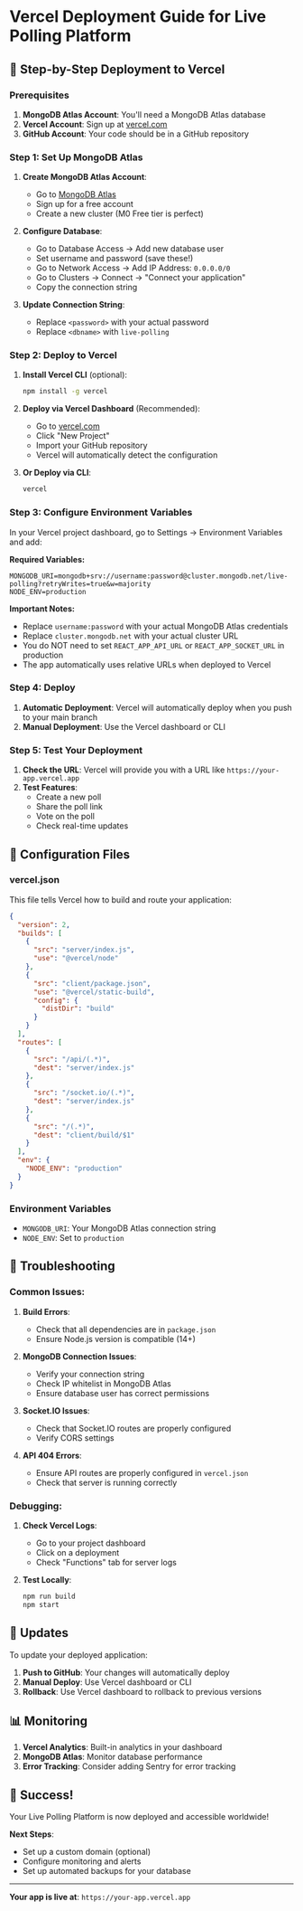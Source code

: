 # Vercel Deployment Guide for Live Polling Platform

## 🚀 Step-by-Step Deployment to Vercel

### Prerequisites
1. **MongoDB Atlas Account**: You'll need a MongoDB Atlas database
2. **Vercel Account**: Sign up at [vercel.com](https://vercel.com)
3. **GitHub Account**: Your code should be in a GitHub repository

### Step 1: Set Up MongoDB Atlas

1. **Create MongoDB Atlas Account**:
   - Go to [MongoDB Atlas](https://www.mongodb.com/atlas)
   - Sign up for a free account
   - Create a new cluster (M0 Free tier is perfect)

2. **Configure Database**:
   - Go to Database Access → Add new database user
   - Set username and password (save these!)
   - Go to Network Access → Add IP Address: `0.0.0.0/0`
   - Go to Clusters → Connect → "Connect your application"
   - Copy the connection string

3. **Update Connection String**:
   - Replace `<password>` with your actual password
   - Replace `<dbname>` with `live-polling`

### Step 2: Deploy to Vercel

1. **Install Vercel CLI** (optional):
   ```bash
   npm install -g vercel
   ```

2. **Deploy via Vercel Dashboard** (Recommended):
   - Go to [vercel.com](https://vercel.com)
   - Click "New Project"
   - Import your GitHub repository
   - Vercel will automatically detect the configuration

3. **Or Deploy via CLI**:
   ```bash
   vercel
   ```

### Step 3: Configure Environment Variables

In your Vercel project dashboard, go to Settings → Environment Variables and add:

**Required Variables:**
```
MONGODB_URI=mongodb+srv://username:password@cluster.mongodb.net/live-polling?retryWrites=true&w=majority
NODE_ENV=production
```

**Important Notes:**
- Replace `username:password` with your actual MongoDB Atlas credentials
- Replace `cluster.mongodb.net` with your actual cluster URL
- You do NOT need to set `REACT_APP_API_URL` or `REACT_APP_SOCKET_URL` in production
- The app automatically uses relative URLs when deployed to Vercel

### Step 4: Deploy

1. **Automatic Deployment**: Vercel will automatically deploy when you push to your main branch
2. **Manual Deployment**: Use the Vercel dashboard or CLI

### Step 5: Test Your Deployment

1. **Check the URL**: Vercel will provide you with a URL like `https://your-app.vercel.app`
2. **Test Features**:
   - Create a new poll
   - Share the poll link
   - Vote on the poll
   - Check real-time updates

## 🔧 Configuration Files

### vercel.json
This file tells Vercel how to build and route your application:

```json
{
  "version": 2,
  "builds": [
    {
      "src": "server/index.js",
      "use": "@vercel/node"
    },
    {
      "src": "client/package.json",
      "use": "@vercel/static-build",
      "config": {
        "distDir": "build"
      }
    }
  ],
  "routes": [
    {
      "src": "/api/(.*)",
      "dest": "server/index.js"
    },
    {
      "src": "/socket.io/(.*)",
      "dest": "server/index.js"
    },
    {
      "src": "/(.*)",
      "dest": "client/build/$1"
    }
  ],
  "env": {
    "NODE_ENV": "production"
  }
}
```

### Environment Variables
- `MONGODB_URI`: Your MongoDB Atlas connection string
- `NODE_ENV`: Set to `production`

## 🚨 Troubleshooting

### Common Issues:

1. **Build Errors**:
   - Check that all dependencies are in `package.json`
   - Ensure Node.js version is compatible (14+)

2. **MongoDB Connection Issues**:
   - Verify your connection string
   - Check IP whitelist in MongoDB Atlas
   - Ensure database user has correct permissions

3. **Socket.IO Issues**:
   - Check that Socket.IO routes are properly configured
   - Verify CORS settings

4. **API 404 Errors**:
   - Ensure API routes are properly configured in `vercel.json`
   - Check that server is running correctly

### Debugging:

1. **Check Vercel Logs**:
   - Go to your project dashboard
   - Click on a deployment
   - Check "Functions" tab for server logs

2. **Test Locally**:
   ```bash
   npm run build
   npm start
   ```

## 🔄 Updates

To update your deployed application:

1. **Push to GitHub**: Your changes will automatically deploy
2. **Manual Deploy**: Use Vercel dashboard or CLI
3. **Rollback**: Use Vercel dashboard to rollback to previous versions

## 📊 Monitoring

1. **Vercel Analytics**: Built-in analytics in your dashboard
2. **MongoDB Atlas**: Monitor database performance
3. **Error Tracking**: Consider adding Sentry for error tracking

## 🎉 Success!

Your Live Polling Platform is now deployed and accessible worldwide! 

**Next Steps**:
- Set up a custom domain (optional)
- Configure monitoring and alerts
- Set up automated backups for your database

---

**Your app is live at**: `https://your-app.vercel.app` 